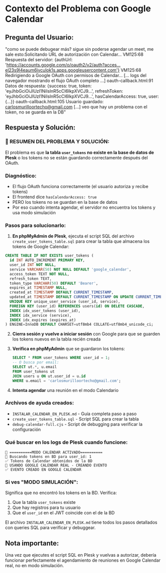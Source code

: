 # Contexto del Problema con Google Calendar

## Pregunta del Usuario:
"como se puede debugear más? sigue sin poderse agendar un meet, me sale esto:Solicitando URL de autorización con Calendar...
VM125:68 Respuesta del servidor: {authUrl: 'https://accounts.google.com/o/oauth2/v2/auth?acces…el23s9l4eaum6ivculok1s.apps.googleusercontent.com'}
VM125:68 Redirigiendo a Google OAuth con permisos de Calendar...
[... logs del navegador mostrando el flujo OAuth completo ...]
oauth-callback.html:91 Datos de respuesta: {success: true, token: 'eyJhbGciOiJIUzI1NiIsInR5cCI6IkpXVCJ9...', refreshToken: 'eyJhbGciOiJIUzI1NiIsInR5cCI6IkpXVCJ9...', hasCalendarAccess: true, user: {…}}
oauth-callback.html:105 Usuario guardado: carlosmurilloortecho@gmail.com
[...]
veo que hay un problema con el token, no se guarda en la DB"

## Respuesta y Solución:

### 🎯 RESUMEN DEL PROBLEMA Y SOLUCIÓN:

El problema es que **la tabla `user_tokens` no existe en la base de datos de Plesk** o los tokens no se están guardando correctamente después del OAuth.

### Diagnóstico:
- El flujo OAuth funciona correctamente (el usuario autoriza y recibe tokens)
- El frontend dice `hasCalendarAccess: true`
- PERO los tokens no se guardan en la base de datos
- Por eso cuando intenta agendar, el servidor no encuentra los tokens y usa modo simulación

### Pasos para solucionarlo:

1. **En phpMyAdmin de Plesk**, ejecuta el script SQL del archivo `create_user_tokens_table.sql` para crear la tabla que almacena los tokens de Google Calendar:

```sql
CREATE TABLE IF NOT EXISTS user_tokens (
  id INT AUTO_INCREMENT PRIMARY KEY,
  user_id INT NOT NULL,
  service VARCHAR(50) NOT NULL DEFAULT 'google_calendar',
  access_token TEXT NOT NULL,
  refresh_token TEXT,
  token_type VARCHAR(50) DEFAULT 'Bearer',
  expires_at TIMESTAMP NULL,
  created_at TIMESTAMP DEFAULT CURRENT_TIMESTAMP,
  updated_at TIMESTAMP DEFAULT CURRENT_TIMESTAMP ON UPDATE CURRENT_TIMESTAMP,
  UNIQUE KEY unique_user_service (user_id, service),
  FOREIGN KEY (user_id) REFERENCES users(id) ON DELETE CASCADE,
  INDEX idx_user_tokens (user_id),
  INDEX idx_service (service),
  INDEX idx_expires (expires_at)
) ENGINE=InnoDB DEFAULT CHARSET=utf8mb4 COLLATE=utf8mb4_unicode_ci;
```

2. **Cierra sesión y vuelve a iniciar sesión** con Google para que se guarden los tokens nuevos en la tabla recién creada

3. **Verifica en phpMyAdmin** que se guardaron los tokens:
   ```sql
   SELECT * FROM user_tokens WHERE user_id = 1;
   -- O busca por email:
   SELECT ut.*, u.email 
   FROM user_tokens ut 
   JOIN users u ON ut.user_id = u.id 
   WHERE u.email = 'carlosmurilloortecho@gmail.com';
   ```

4. **Intenta agendar** una reunión en el modo Calendario

### Archivos de ayuda creados:
- `INSTALAR_CALENDAR_EN_PLESK.md` - Guía completa paso a paso
- `create_user_tokens_table.sql` - Script SQL para crear la tabla
- `debug-calendar-full.cjs` - Script de debugging para verificar la configuración

### Qué buscar en los logs de Plesk cuando funcione:
```
📅 ==========MODO CALENDAR ACTIVADO==========
🔎 Buscando tokens en BD para user_id: 1
✅ Tokens de Calendar obtenidos de la BD
🔐 USANDO GOOGLE CALENDAR REAL - CREANDO EVENTO
✅ EVENTO CREADO EN GOOGLE CALENDAR
```

### Si ves "MODO SIMULACIÓN":
Significa que no encontró los tokens en la BD. Verifica:
1. Que la tabla `user_tokens` existe
2. Que hay registros para tu usuario
3. Que el `user_id` en el JWT coincide con el de la BD

El archivo `INSTALAR_CALENDAR_EN_PLESK.md` tiene todos los pasos detallados con queries SQL para verificar y debuggear.

## Nota importante:
Una vez que ejecutes el script SQL en Plesk y vuelvas a autorizar, debería funcionar perfectamente el agendamiento de reuniones en Google Calendar real, no en modo simulación.